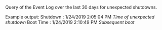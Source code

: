 Query of the Event Log over the last 30 days for unexpected shutdowns.

Example output:
Shutdown : 1/24/2019 2:05:04 PM     *Time of unexpected shutdown*
Boot Time : 1/24/2019 2:10:49 PM    *Subsequent boot*
